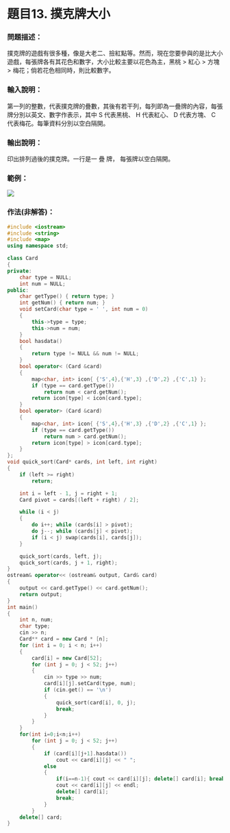 # 題目13. 撲克牌大小
### 問題描述：
撲克牌的遊戲有很多種，像是大老二、撿紅點等。然而，現在您要參與的是比大小遊戲，每張牌各有其花色和數字，大小比較主要以花色為主，黑桃 > 紅心 > 方塊 > 梅花；倘若花色相同時，則比較數字。

### 輸入說明：
第一列的整數，代表撲克牌的疊數，其後有若干列，每列即為一疊牌的內容，每張牌分別以英文、數字作表示，其中 S 代表黑桃、 H 代表紅心、 D 代表方塊、 C 代表梅花。每筆資料分別以空白隔開。

### 輸出說明：
印出排列過後的撲克牌。一行是一 疊 牌， 每張牌以空白隔開。

### 範例：

![](https://i.imgur.com/Rr7WunO.png)

### 作法(非解答)：
```cpp
#include <iostream>
#include <string>
#include <map>
using namespace std;

class Card
{
private:
	char type = NULL;
	int num = NULL;
public:
	char getType() { return type; }
	int getNum() { return num; }
	void setCard(char type = ' ', int num = 0)
	{
		this->type = type;
		this->num = num;
	}
	bool hasdata()
	{
		return type != NULL && num != NULL;
	}
	bool operator< (Card &card)
	{
		map<char, int> icon{ {'S',4},{'H',3} ,{'D',2} ,{'C',1} };
		if (type == card.getType())
			return num < card.getNum();
		return icon[type] < icon[card.type];
	}
	bool operator> (Card &card)
	{
		map<char, int> icon{ {'S',4},{'H',3} ,{'D',2} ,{'C',1} };
		if (type == card.getType())
			return num > card.getNum();
		return icon[type] > icon[card.type];
	}
};
void quick_sort(Card* cards, int left, int right)
{
	if (left >= right)
		return;

	int i = left - 1, j = right + 1;
	Card pivot = cards[(left + right) / 2];

	while (i < j)
	{
		do i++; while (cards[i] > pivot);
		do j--; while (cards[j] < pivot);
		if (i < j) swap(cards[i], cards[j]);
	}

	quick_sort(cards, left, j);
	quick_sort(cards, j + 1, right);
}
ostream& operator<< (ostream& output, Card& card)
{
	output << card.getType() << card.getNum();
	return output;
}
int main()
{
	int n, num;
	char type;
	cin >> n;
	Card** card = new Card * [n];
	for (int i = 0; i < n; i++)
	{
		card[i] = new Card[52];
		for (int j = 0; j < 52; j++)
		{
			cin >> type >> num;
			card[i][j].setCard(type, num);
			if (cin.get() == '\n')
			{ 
				quick_sort(card[i], 0, j);
				break; 
			}
		}
	}
	for(int i=0;i<n;i++)
		for (int j = 0; j < 52; j++)
		{
			if (card[i][j+1].hasdata())
				cout << card[i][j] << " ";
			else
			{
				if(i==n-1){ cout << card[i][j]; delete[] card[i]; break;}
				cout << card[i][j] << endl;
				delete[] card[i];
				break;
			}
		}
	delete[] card;
}
```
